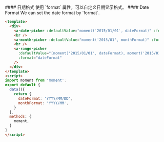 
<cn>
#### 日期格式
使用 `format` 属性，可以自定义日期显示格式。
</cn>

<us>
#### Date Format
We can set the date format by `format`.
</us>

```html
<template>
  <div>
    <a-date-picker :defaultValue="moment('2015/01/01', dateFormat)" :format="dateFormat" />
    <br />
    <a-month-picker :defaultValue="moment('2015/01', monthFormat)" :format="monthFormat" />
    <br />
    <a-range-picker
      :defaultValue="[moment('2015/01/01', dateFormat), moment('2015/01/01', dateFormat)]"
      :format="dateFormat"
    />
  </div>
</template>
<script>
import moment from 'moment';
export default {
  data(){
    return {
      dateFormat: 'YYYY/MM/DD',
      monthFormat: 'YYYY/MM',
    }
  },
  methods: {
    moment,
  }
}
</script>
```

